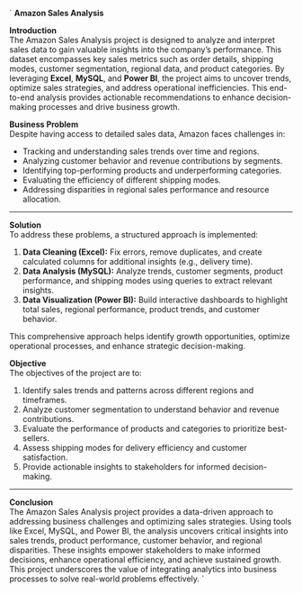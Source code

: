 ` **Amazon Sales Analysis**  

 **Introduction**  
The Amazon Sales Analysis project is designed to analyze and interpret sales data to gain valuable insights into the company’s performance. This dataset encompasses key sales metrics such as order details, shipping modes, customer segmentation, regional data, and product categories. By leveraging **Excel**, **MySQL**, and **Power BI**, the project aims to uncover trends, optimize sales strategies, and address operational inefficiencies. This end-to-end analysis provides actionable recommendations to enhance decision-making processes and drive business growth.



 **Business Problem**  
Despite having access to detailed sales data, Amazon faces challenges in:  
- Tracking and understanding sales trends over time and regions.  
- Analyzing customer behavior and revenue contributions by segments.  
- Identifying top-performing products and underperforming categories.  
- Evaluating the efficiency of different shipping modes.  
- Addressing disparities in regional sales performance and resource allocation.  

---

 **Solution**  
To address these problems, a structured approach is implemented:  
1. **Data Cleaning (Excel):** Fix errors, remove duplicates, and create calculated columns for additional insights (e.g., delivery time).  
2. **Data Analysis (MySQL):** Analyze trends, customer segments, product performance, and shipping modes using queries to extract relevant insights.  
3. **Data Visualization (Power BI):** Build interactive dashboards to highlight total sales, regional performance, product trends, and customer behavior.  

This comprehensive approach helps identify growth opportunities, optimize operational processes, and enhance strategic decision-making.


 **Objective**  
The objectives of the project are to:  
1. Identify sales trends and patterns across different regions and timeframes.  
2. Analyze customer segmentation to understand behavior and revenue contributions.  
3. Evaluate the performance of products and categories to prioritize best-sellers.  
4. Assess shipping modes for delivery efficiency and customer satisfaction.  
5. Provide actionable insights to stakeholders for informed decision-making.  

---

 **Conclusion**  
The Amazon Sales Analysis project provides a data-driven approach to addressing business challenges and optimizing sales strategies. Using tools like Excel, MySQL, and Power BI, the analysis uncovers critical insights into sales trends, product performance, customer behavior, and regional disparities. These insights empower stakeholders to make informed decisions, enhance operational efficiency, and achieve sustained growth. This project underscores the value of integrating analytics into business processes to solve real-world problems effectively.  `
